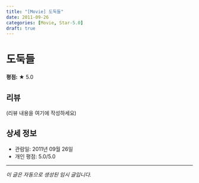 ```yaml
---
title: "[Movie] 도둑들"
date: 2011-09-26
categories: [Movie, Star-5.0]
draft: true
---
```


# 도둑들

**평점:** ★ 5.0

## 리뷰

(리뷰 내용을 여기에 작성하세요)

## 상세 정보

- 관람일: 2011년 09월 26일
- 개인 평점: 5.0/5.0

---

*이 글은 자동으로 생성된 임시 글입니다.*
